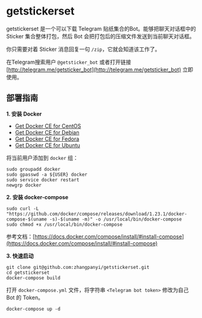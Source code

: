 # getstickerset
getstickerset 是一个可以下载 Telegram 贴纸集合的Bot。能够把聊天对话框中的 Sticker 集合整体打包，然后 Bot 会把打包后的压缩文件发送到当前聊天对话框。

你只需要对着 Sticker 消息回复一句 `/zip`，它就会知道该工作了。

在Telegram搜索用户 `@getsticker_bot` 或者打开链接 [http://telegram.me/getsticker_bot](http://telegram.me/getsticker_bot) 立即使用。

## 部署指南

**1. 安装 Docker**
* [Get Docker CE for CentOS](https://docs.docker.com/install/linux/docker-ce/centos/)
* [Get Docker CE for Debian](https://docs.docker.com/install/linux/docker-ce/debian/)
* [Get Docker CE for Fedora](https://docs.docker.com/install/linux/docker-ce/fedora/)
* [Get Docker CE for Ubuntu](https://docs.docker.com/install/linux/docker-ce/ubuntu/)

将当前用户添加到 `docker` 组：
```
sudo groupadd docker
sudo gpasswd -a ${USER} docker
sudo service docker restart
newgrp docker
```

**2. 安装 docker-compose**
```
sudo curl -L "https://github.com/docker/compose/releases/download/1.23.1/docker-compose-$(uname -s)-$(uname -m)" -o /usr/local/bin/docker-compose
sudo chmod +x /usr/local/bin/docker-compose
```
参考文档：[https://docs.docker.com/compose/install/#install-compose](https://docs.docker.com/compose/install/#install-compose)

**3. 快速启动**
```
git clone git@github.com:zhangpanyi/getstickerset.git
cd getstickerset
docker-compose build
```
打开 `docker-compose.yml` 文件，将字符串 `<Telegram bot token>` 修改为自己 Bot 的 Token。
```
docker-compose up -d
```